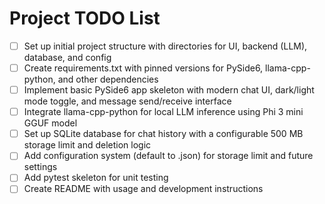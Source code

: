 # Project TODO List

- [ ] Set up initial project structure with directories for UI, backend (LLM), database, and config
- [ ] Create requirements.txt with pinned versions for PySide6, llama-cpp-python, and other dependencies
- [ ] Implement basic PySide6 app skeleton with modern chat UI, dark/light mode toggle, and message send/receive interface
- [ ] Integrate llama-cpp-python for local LLM inference using Phi 3 mini GGUF model
- [ ] Set up SQLite database for chat history with a configurable 500 MB storage limit and deletion logic
- [ ] Add configuration system (default to .json) for storage limit and future settings
- [ ] Add pytest skeleton for unit testing
- [ ] Create README with usage and development instructions
